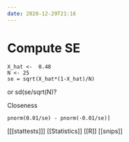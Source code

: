 ```yaml
---
date: 2020-12-29T21:16
---
```


# Compute SE

	X_hat <-  0.48
	N <- 25
	se = sqrt(X_hat*(1-X_hat)/N)
or sd(se/sqrt(N)?

Closeness

	pnorm(0.01/se) - pnorm(-0.01/se)]
  
[[[stattests]]]
[[Statistics]]
[[R]]
[[snips]]